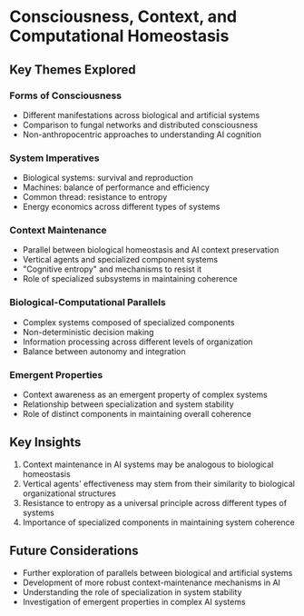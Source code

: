 # Consciousness, Context, and Computational Homeostasis

## Key Themes Explored

### Forms of Consciousness
- Different manifestations across biological and artificial systems
- Comparison to fungal networks and distributed consciousness
- Non-anthropocentric approaches to understanding AI cognition

### System Imperatives
- Biological systems: survival and reproduction
- Machines: balance of performance and efficiency
- Common thread: resistance to entropy
- Energy economics across different types of systems

### Context Maintenance
- Parallel between biological homeostasis and AI context preservation
- Vertical agents and specialized component systems
- "Cognitive entropy" and mechanisms to resist it
- Role of specialized subsystems in maintaining coherence

### Biological-Computational Parallels
- Complex systems composed of specialized components
- Non-deterministic decision making
- Information processing across different levels of organization
- Balance between autonomy and integration

### Emergent Properties
- Context awareness as an emergent property of complex systems
- Relationship between specialization and system stability
- Role of distinct components in maintaining overall coherence

## Key Insights
1. Context maintenance in AI systems may be analogous to biological homeostasis
2. Vertical agents' effectiveness may stem from their similarity to biological organizational structures
3. Resistance to entropy as a universal principle across different types of systems
4. Importance of specialized components in maintaining system coherence

## Future Considerations
- Further exploration of parallels between biological and artificial systems
- Development of more robust context-maintenance mechanisms in AI
- Understanding the role of specialization in system stability
- Investigation of emergent properties in complex AI systems
